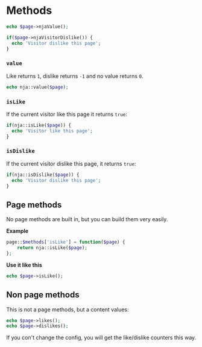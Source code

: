 # Methods

```php
echo $page->njaValue();

if($page->njaVisitorDislike()) {
  echo 'Visitor dislike this page';
}
```

### `value`

Like returns `1`, dislike returns `-1` and no value returns `0`.

```php
echo nja::value($page);
```

### `isLike`

If the current visitor like this page it returns `true`:

```php
if(nja::isLike($page)) {
  echo 'Visitor like this page';
}
```

### `isDislike`

If the current visitor dislike this page, it returns `true`:

```php
if(nja::isDislike($page)) {
  echo 'Visitor dislike this page';
}
```

## Page methods

No page methods are built in, but you can build them very easily.

**Example**

```php
page::$methods['isLike'] = function($page) {
	return nja::isLike($page);
};
```

**Use it like this**

```php
echo $page->isLike();
```

## Non page methods

This is not a page methods, but a content values:

```php
echo $page->likes();
echo $page->dislikes();
```

If you con't change the config, you will get the like/dislike counters this way.